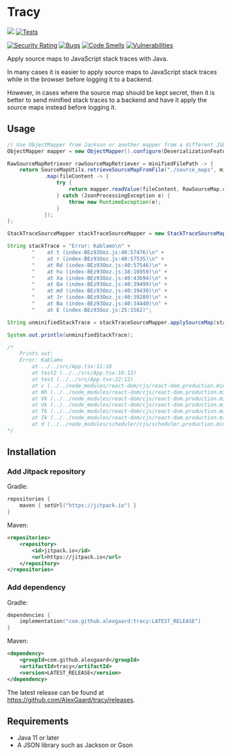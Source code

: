 # Tracy

[![](https://jitpack.io/v/AlexGaard/tracy.svg)](https://jitpack.io/#AlexGaard/tracy) [![Tests](https://github.com/AlexGaard/tracy/actions/workflows/test.yaml/badge.svg?branch=main)](https://github.com/AlexGaard/tracy/actions/workflows/test.yaml)

[![Security Rating](https://sonarcloud.io/api/project_badges/measure?project=AlexGaard_tracy&metric=security_rating)](https://sonarcloud.io/summary/new_code?id=AlexGaard_tracy) [![Bugs](https://sonarcloud.io/api/project_badges/measure?project=AlexGaard_tracy&metric=bugs)](https://sonarcloud.io/summary/new_code?id=AlexGaard_tracy) [![Code Smells](https://sonarcloud.io/api/project_badges/measure?project=AlexGaard_tracy&metric=code_smells)](https://sonarcloud.io/summary/new_code?id=AlexGaard_tracy) [![Vulnerabilities](https://sonarcloud.io/api/project_badges/measure?project=AlexGaard_tracy&metric=vulnerabilities)](https://sonarcloud.io/summary/new_code?id=AlexGaard_tracy)

Apply source maps to JavaScript stack traces with Java.

In many cases it is easier to apply source maps to JavaScript stack traces while in the browser before logging it to a backend.

However, in cases where the source map should be kept secret, then it is better to send minified stack traces to a backend and have 
it apply the source maps instead before logging it.

## Usage

```java
// Use ObjectMapper from Jackson or another mapper from a different JSON library
ObjectMapper mapper = new ObjectMapper().configure(DeserializationFeature.FAIL_ON_UNKNOWN_PROPERTIES, false);

RawSourceMapRetriever rawSourceMapRetriever = minifiedFilePath -> {
    return SourceMapUtils.retrieveSourceMapFromFile("./source_maps", minifiedFilePath)
            .map(fileContent -> {
                try {
                    return mapper.readValue(fileContent, RawSourceMap.class);
                } catch (JsonProcessingException e) {
                    throw new RuntimeException(e);
                }
            });
};

StackTraceSourceMapper stackTraceSourceMapper = new StackTraceSourceMapper(rawSourceMapRetriever);

String stackTrace = "Error: Kablamo\n" +
        "    at t (index-BEz93Ooz.js:40:57476)\n" +
        "    at r (index-BEz93Ooz.js:40:57535)\n" +
        "    at Rd (index-BEz93Ooz.js:40:57546)\n" +
        "    at hu (index-BEz93Ooz.js:38:16959)\n" +
        "    at Xa (index-BEz93Ooz.js:40:43694)\n" +
        "    at Qa (index-BEz93Ooz.js:40:39499)\n" +
        "    at md (index-BEz93Ooz.js:40:39430)\n" +
        "    at Jr (index-BEz93Ooz.js:40:39289)\n" +
        "    at Ba (index-BEz93Ooz.js:40:34440)\n" +
        "    at E (index-BEz93Ooz.js:25:1562)";

String unminifiedStackTrace = stackTraceSourceMapper.applySourceMap(stackTrace);

System.out.println(unminifiedStackTrace);

/*
    Prints out:
    Error: Kablamo
        at ../../src/App.tsx:11:18
        at test2 (../../src/App.tsx:18:12)
        at test (../../src/App.tsx:22:12)
        at c (../../node_modules/react-dom/cjs/react-dom.production.min.js:160:136)
        at Nh (../../node_modules/react-dom/cjs/react-dom.production.min.js:289:336)
        at Vk (../../node_modules/react-dom/cjs/react-dom.production.min.js:279:388)
        at Uk (../../node_modules/react-dom/cjs/react-dom.production.min.js:279:319)
        at Tk (../../node_modules/react-dom/cjs/react-dom.production.min.js:279:179)
        at Ik (../../node_modules/react-dom/cjs/react-dom.production.min.js:267:208)
        at d (../../node_modules/scheduler/cjs/scheduler.production.min.js:13:202)
*/
```

## Installation

### Add Jitpack repository

Gradle:
```kotlin
repositories {
	maven { setUrl("https://jitpack.io") }
}
```

Maven:
```xml
<repositories>
    <repository>
        <id>jitpack.io</id>
        <url>https://jitpack.io</url>
    </repository>
</repositories>
```

### Add dependency
Gradle:
```kotlin
dependencies {
	implementation("com.github.alexgaard:tracy:LATEST_RELEASE")
}
```

Maven:
```xml
<dependency>
    <groupId>com.github.alexgaard</groupId>
    <artifactId>tracy</artifactId>
    <version>LATEST_RELEASE</version>
</dependency>
```

The latest release can be found at https://github.com/AlexGaard/tracy/releases.


## Requirements

* Java 11 or later
* A JSON library such as Jackson or Gson